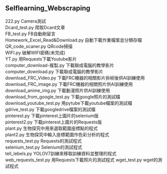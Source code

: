 ## Selflearning_Webscraping  

222.py Camera測試  
Dcard_test.py 爬取Dcard文章  
FB_test.py FB自動刷留言  
Homework_Excel_Read&Download.py 自動下載作業檔案並分類存檔  
QR_code_scaner.py QRcode掃描   
WIFI.py 破解WIFI密碼(未完成)    
YT.py 用Requests下載Youtube影片  
computer_download-複製.py 下載聯成電腦的教學影片  
computer_download.py 下載聯成電腦的教學影片  
download_FRC_Video.py 下載FRC機器的相關影片拆帧後供AI訓練使用  
download_FRC_image.py 下載FRC機器的相關照片供AI訓練使用  
download_anime_img.py 下載動漫照片供AI訓練使用  
download_from_google_test.py 下載google照片的測試檔  
download_youtube_test.py 用pytube下載youtube檔案的測試檔  
gdrive_test.py 下載googledrive檔案的測試檔  
pinterest.py 下載pinterest上圖片的selenium版  
pinterest2.py 下載pinterest上圖片的Requests版  
plant.py 生物探究中用來選取範圍座標點的程式  
plant2.py 生物探究中輸入座標範圍作色彩分析的程式  
requests_test.py Requests的測試程式  
selenium_test.py Selenium的測試程式  
tell_lebels.py YOLOV7訓練來移取訓練資料並整理的程式  
web_requests_test.py 用Requests下載照片的測試程式
wget_test.py wget的測試程式
